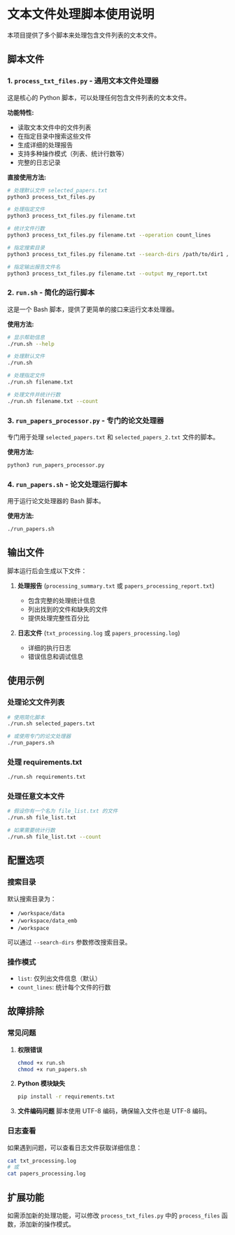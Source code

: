 # 文本文件处理脚本使用说明

本项目提供了多个脚本来处理包含文件列表的文本文件。

## 脚本文件

### 1. `process_txt_files.py` - 通用文本文件处理器
这是核心的 Python 脚本，可以处理任何包含文件列表的文本文件。

**功能特性:**
- 读取文本文件中的文件列表
- 在指定目录中搜索这些文件
- 生成详细的处理报告
- 支持多种操作模式（列表、统计行数等）
- 完整的日志记录

**直接使用方法:**
```bash
# 处理默认文件 selected_papers.txt
python3 process_txt_files.py

# 处理指定文件
python3 process_txt_files.py filename.txt

# 统计文件行数
python3 process_txt_files.py filename.txt --operation count_lines

# 指定搜索目录
python3 process_txt_files.py filename.txt --search-dirs /path/to/dir1 /path/to/dir2

# 指定输出报告文件名
python3 process_txt_files.py filename.txt --output my_report.txt
```

### 2. `run.sh` - 简化的运行脚本
这是一个 Bash 脚本，提供了更简单的接口来运行文本处理器。

**使用方法:**
```bash
# 显示帮助信息
./run.sh --help

# 处理默认文件
./run.sh

# 处理指定文件
./run.sh filename.txt

# 处理文件并统计行数
./run.sh filename.txt --count
```

### 3. `run_papers_processor.py` - 专门的论文处理器
专门用于处理 `selected_papers.txt` 和 `selected_papers_2.txt` 文件的脚本。

**使用方法:**
```bash
python3 run_papers_processor.py
```

### 4. `run_papers.sh` - 论文处理运行脚本
用于运行论文处理器的 Bash 脚本。

**使用方法:**
```bash
./run_papers.sh
```

## 输出文件

脚本运行后会生成以下文件：

1. **处理报告** (`processing_summary.txt` 或 `papers_processing_report.txt`)
   - 包含完整的处理统计信息
   - 列出找到的文件和缺失的文件
   - 提供处理完整性百分比

2. **日志文件** (`txt_processing.log` 或 `papers_processing.log`)
   - 详细的执行日志
   - 错误信息和调试信息

## 使用示例

### 处理论文文件列表
```bash
# 使用简化脚本
./run.sh selected_papers.txt

# 或使用专门的论文处理器
./run_papers.sh
```

### 处理 requirements.txt
```bash
./run.sh requirements.txt
```

### 处理任意文本文件
```bash
# 假设你有一个名为 file_list.txt 的文件
./run.sh file_list.txt

# 如果需要统计行数
./run.sh file_list.txt --count
```

## 配置选项

### 搜索目录
默认搜索目录为：
- `/workspace/data`
- `/workspace/data_emb`
- `/workspace`

可以通过 `--search-dirs` 参数修改搜索目录。

### 操作模式
- `list`: 仅列出文件信息（默认）
- `count_lines`: 统计每个文件的行数

## 故障排除

### 常见问题

1. **权限错误**
   ```bash
   chmod +x run.sh
   chmod +x run_papers.sh
   ```

2. **Python 模块缺失**
   ```bash
   pip install -r requirements.txt
   ```

3. **文件编码问题**
   脚本使用 UTF-8 编码，确保输入文件也是 UTF-8 编码。

### 日志查看
如果遇到问题，可以查看日志文件获取详细信息：
```bash
cat txt_processing.log
# 或
cat papers_processing.log
```

## 扩展功能

如需添加新的处理功能，可以修改 `process_txt_files.py` 中的 `process_files` 函数，添加新的操作模式。